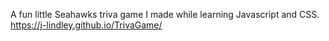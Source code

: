 A fun little Seahawks triva game I made while learning Javascript and CSS.
https://j-lindley.github.io/TrivaGame/
